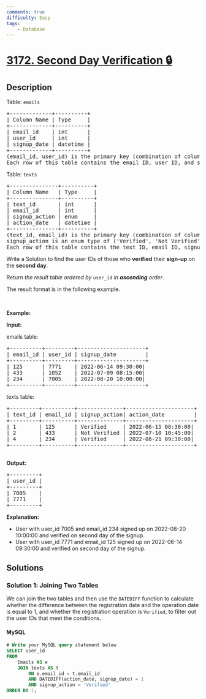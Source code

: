 ```yaml
---
comments: true
difficulty: Easy
tags:
    - Database
---
```


<!-- problem:start -->

# [3172. Second Day Verification 🔒](https://leetcode.com/problems/second-day-verification)

## Description

<!-- description:start -->

<p>Table: <code>emails</code></p>

<pre>
+-------------+----------+
| Column Name | Type     | 
+-------------+----------+
| email_id    | int      |
| user_id     | int      |
| signup_date | datetime |
+-------------+----------+
(email_id, user_id) is the primary key (combination of columns with unique values) for this table.
Each row of this table contains the email ID, user ID, and signup date.
</pre>

<p>Table: <code>texts</code></p>

<pre>
+---------------+----------+
| Column Name   | Type     | 
+---------------+----------+
| text_id       | int      |
| email_id      | int      |
| signup_action | enum     |
| action_date   | datetime |
+---------------+----------+
(text_id, email_id) is the primary key (combination of columns with unique values) for this table. 
signup_action is an enum type of (&#39;Verified&#39;, &#39;Not Verified&#39;). 
Each row of this table contains the text ID, email ID, signup action, and action date.
</pre>

<p>Write a Solution to find the user IDs of those who <strong>verified</strong> their <strong>sign-up</strong> on the <strong>second day</strong>.</p>

<p>Return <em>the result table ordered by</em> <code>user_id</code> <em>in <strong>ascending</strong> order</em>.</p>

<p>The result format is in the following example.</p>

<p>&nbsp;</p>
<p><strong class="example">Example:</strong></p>

<div class="example-block">
<p><strong>Input:</strong></p>

<p>emails table:</p>

<pre class="example-io">
+----------+---------+---------------------+
| email_id | user_id | signup_date         |
+----------+---------+---------------------+
| 125      | 7771    | 2022-06-14 09:30:00|
| 433      | 1052    | 2022-07-09 08:15:00|
| 234      | 7005    | 2022-08-20 10:00:00|
+----------+---------+---------------------+
</pre>

<p>texts table:</p>

<pre class="example-io">
+---------+----------+--------------+---------------------+
| text_id | email_id | signup_action| action_date         |
+---------+----------+--------------+---------------------+
| 1       | 125      | Verified     | 2022-06-15 08:30:00|
| 2       | 433      | Not Verified | 2022-07-10 10:45:00|
| 4       | 234      | Verified     | 2022-08-21 09:30:00|
+---------+----------+--------------+---------------------+
    </pre>

<p><strong>Output:</strong></p>

<pre class="example-io">
+---------+
| user_id |
+---------+
| 7005    |
| 7771    |
+---------+
</pre>

<p><strong>Explanation:</strong></p>

<ul>
	<li>User with user_id 7005 and email_id 234 signed up on 2022-08-20 10:00:00 and&nbsp;verified on second day of the signup.</li>
	<li>User with user_id 7771 and email_id 125 signed up on 2022-06-14 09:30:00 and&nbsp;verified on second day of the signup.</li>
</ul>
</div>

<!-- description:end -->

## Solutions

<!-- solution:start -->

### Solution 1: Joining Two Tables

We can join the two tables and then use the `DATEDIFF` function to calculate whether the difference between the registration date and the operation date is equal to 1, and whether the registration operation is `Verified`, to filter out the user IDs that meet the conditions.

<!-- tabs:start -->

#### MySQL

```sql
# Write your MySQL query statement below
SELECT user_id
FROM
    Emails AS e
    JOIN texts AS t
        ON e.email_id = t.email_id
        AND DATEDIFF(action_date, signup_date) = 1
        AND signup_action = 'Verified'
ORDER BY 1;
```

<!-- tabs:end -->

<!-- solution:end -->

<!-- problem:end -->
